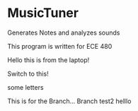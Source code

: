 # MusicTuner
Generates Notes and analyzes sounds

This program is written for ECE 480

Hello this is from the laptop!

Switch to this!

some letters

This is for the Branch...
Branch test2
helllo
